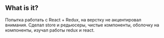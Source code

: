 What is it?
  -----------

  Попытка работать с React + Redux, на верстку не акцентировал внимания. 
  Сделал store и редьюсеры, чистые компоненты, оболочку на компоненты, изучал работы redux и react.